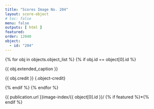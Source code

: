 ```yaml
---
title: "Scores Image No. 204"
layout: score-object
# toc: false
menu: false
outputs: [ html ]
featured: 
order: 12040
object:
  - id: "204"
---
```


{% for obj in objects.object_list %}
{% if obj.id == object[0].id %}

{{ obj.extended_caption }}

{{ obj.credit }} {.object-credit}

{% endif %}
{% endfor %}

<div class="object-credit object-url is-print-only">

{{ publication.url }}image-index/{{ object[0].id }}/ {% if featured %}*{% endif %}

</div>
